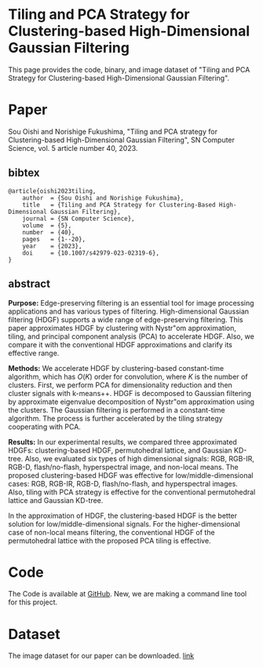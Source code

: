 # Tiling and PCA Strategy for Clustering-based High-Dimensional Gaussian Filtering
This page provides the code, binary, and image dataset of "Tiling and PCA Strategy for Clustering-based High-Dimensional Gaussian Filtering".

# Paper
Sou Oishi and Norishige Fukushima, "Tiling and PCA strategy for Clustering-based High-Dimensional Gaussian Filtering", SN Computer Science, vol. 5 article number 40, 2023.

## bibtex
```
@article{oishi2023tiling,
    author  = {Sou Oishi and Norishige Fukushima},
    title   = {Tiling and PCA Strategy for Clustering-Based High-Dimensional Gaussian Filtering},
    journal = {SN Computer Science},
    volume  = {5},
    number  = {40},
    pages   = {1--20},
    year    = {2023},
    doi     = {10.1007/s42979-023-02319-6},
}
```

## abstract
**Purpose:**
Edge-preserving filtering is an essential tool for image processing applications and has various types of filtering.
High-dimensional Gaussian filtering (HDGF) supports a wide range of edge-preserving filtering.
This paper approximates HDGF by clustering with Nystr\"om approximation, tiling, and principal component analysis (PCA) to accelerate HDGF.
Also, we compare it with the conventional HDGF approximations and clarify its effective range.

**Methods:**
We accelerate HDGF by clustering-based constant-time algorithm, which has $O(K)$ order for convolution, where $K$ is the number of clusters.
First, we perform PCA for dimensionality reduction and then cluster signals with k-means++.
HDGF is decomposed to Gaussian filtering by approximate eigenvalue decomposition of Nystr\"om approximation using the clusters.
The Gaussian filtering is performed in a constant-time algorithm.
The process is further accelerated by the tiling strategy cooperating with PCA.

**Results:** 
In our experimental results, we compared three approximated HDGFs: clustering-based HDGF, permutohedral lattice, and Gaussian KD-tree.
Also, we evaluated six types of high dimensional signals: RGB, RGB-IR, RGB-D, flash/no-flash, hyperspectral image, and non-local means.
The proposed clustering-based HDGF was effective for low/middle-dimensional cases: RGB, RGB-IR, RGB-D, flash/no-flash, and hyperspectral images.
Also, tiling with PCA strategy is effective for the conventional permutohedral lattice and Gaussian KD-tree.

In the approximation of HDGF, the clustering-based HDGF is the better solution for low/middle-dimensional signals.
For the higher-dimensional case of non-local means filtering, the conventional HDGF of the permutohedral lattice with the proposed PCA tiling is effective.

# Code
The Code is available at [GitHub](https://github.com/norishigefukushima/TilingPCA4CHDGF).
New, we are making a command line tool for this project.

# Dataset
The image dataset for our paper can be downloaded.
[link](https://github.com/norishigefukushima/TilingPCA4CHDGF/tree/main/clusteringBasedBilateralFilterTest/img)



